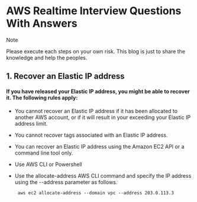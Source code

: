# AWS Realtime Interview Questions With Answers
> [!NOTE]  
> Please execute each steps on your own risk. This blog is just to share the knowledge and help the peoples.

##  1. Recover an Elastic IP address

#### If you have released your Elastic IP address, you might be able to recover it. The following rules apply:

 - You cannot recover an Elastic IP address if it has been allocated to another AWS account, or if it will result in your exceeding your Elastic IP address limit.
 - You cannot recover tags associated with an Elastic IP address.
 - You can recover an Elastic IP address using the Amazon EC2 API or a command line tool only.
 - Use AWS CLI or Powershell
 - Use the allocate-address AWS CLI command and specify the IP address using the --address parameter as follows.

   ``` 
    aws ec2 allocate-address --domain vpc --address 203.0.113.3
   ```
   

   
